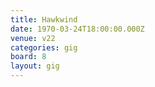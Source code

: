 ```yaml
---
title: Hawkwind
date: 1970-03-24T18:00:00.000Z
venue: v22
categories: gig
board: 8
layout: gig
---
```

